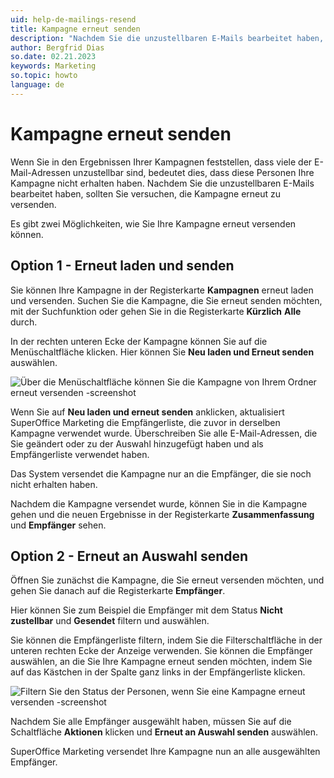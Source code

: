 ```yaml
---
uid: help-de-mailings-resend
title: Kampagne erneut senden
description: "Nachdem Sie die unzustellbaren E-Mails bearbeitet haben, sollten Sie versuchen, die Kampagne erneut zu versenden."
author: Bergfrid Dias
so.date: 02.21.2023
keywords: Marketing
so.topic: howto
language: de
---
```


# Kampagne erneut senden

Wenn Sie in den Ergebnissen Ihrer Kampagnen feststellen, dass viele der E-Mail-Adressen unzustellbar sind, bedeutet dies, dass diese Personen Ihre Kampagne nicht erhalten haben. Nachdem Sie die unzustellbaren E-Mails bearbeitet haben, sollten Sie versuchen, die Kampagne erneut zu versenden.

Es gibt zwei Möglichkeiten, wie Sie Ihre Kampagne erneut versenden können.

## Option 1 - Erneut laden und senden

Sie können Ihre Kampagne in der Registerkarte **Kampagnen** erneut laden und versenden. Suchen Sie die Kampagne, die Sie erneut senden möchten, mit der Suchfunktion oder gehen Sie in die Registerkarte **Kürzlich** **Alle** durch.

In der rechten unteren Ecke der Kampagne können Sie auf die Menüschaltfläche klicken. Hier können Sie **Neu laden und Erneut senden** auswählen.

![Über die Menüschaltfläche können Sie die Kampagne von Ihrem Ordner erneut versenden -screenshot][img1]

 Wenn Sie auf **Neu laden und erneut senden** anklicken, aktualisiert SuperOffice Marketing die Empfängerliste, die zuvor in derselben Kampagne verwendet wurde. Überschreiben Sie alle E-Mail-Adressen, die Sie geändert oder zu der Auswahl hinzugefügt haben und als Empfängerliste verwendet haben.

Das System versendet die Kampagne nur an die Empfänger, die sie noch nicht erhalten haben.

Nachdem die Kampagne versendet wurde, können Sie in die Kampagne gehen und die neuen Ergebnisse in der Registerkarte **Zusammenfassung** und **Empfänger** sehen.

## Option 2 - Erneut an Auswahl senden

Öffnen Sie zunächst die Kampagne, die Sie erneut versenden möchten, und gehen Sie danach auf die Registerkarte **Empfänger**.

Hier können Sie zum Beispiel die Empfänger mit dem Status **Nicht zustellbar** und **Gesendet** filtern und auswählen.

Sie können die Empfängerliste filtern, indem Sie die Filterschaltfläche in der unteren rechten Ecke der Anzeige verwenden. Sie können die Empfänger auswählen, an die Sie Ihre Kampagne erneut senden möchten, indem Sie auf das Kästchen in der Spalte ganz links in der Empfängerliste klicken.

![Filtern Sie den Status der Personen, wenn Sie eine Kampagne erneut versenden -screenshot][img2]

Nachdem Sie alle Empfänger ausgewählt haben, müssen Sie auf die Schaltfläche **Aktionen** klicken und **Erneut an Auswahl senden** auswählen.

SuperOffice Marketing versendet Ihre Kampagne nun an alle ausgewählten Empfänger.

<!-- Referenced links -->

<!-- Referenced images -->
[img1]: media/reload-resend.png
[img2]: media/filter-and-select-to-resend.png
